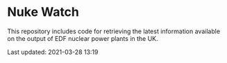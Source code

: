# Nuke Watch

This repository includes code for retrieving the latest information available on the output of EDF nuclear power plants in the UK.

Last updated: 2021-03-28 13:19